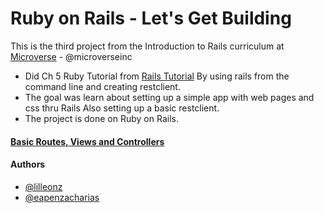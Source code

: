 # Ruby on Rails - Let's Get Building

This is the third project from the Introduction to Rails curriculum at [Microverse](https://www.microverse.org/) - @microverseinc
* Did Ch 5 Ruby Tutorial from [Rails Tutorial](https://www.railstutorial.org/book/filling_in_the_layout) By using rails from the command line and creating restclient.
* The goal was learn about setting up a simple app with web pages and css thru Rails Also setting up a basic restclient. 
* The project is done on Ruby on Rails.

#### [Basic Routes, Views and Controllers](https://www.theodinproject.com/courses/ruby-on-rails/lessons/basic-routes-views-and-controllers)  

#### Authors

* [@lilleonz](https://github.com/lilleonz)
* [@eapenzacharias](https://github.com/eapenzacharias)

